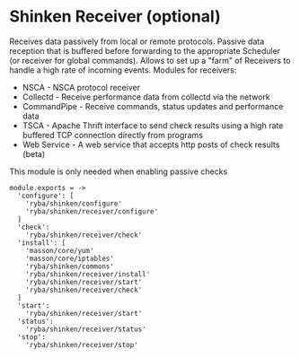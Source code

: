 
# Shinken Receiver (optional)

Receives data passively from local or remote protocols. Passive data reception
that is buffered before forwarding to the appropriate Scheduler (or receiver for global commands).
Allows to set up a "farm" of Receivers to handle a high rate of incoming events.
Modules for receivers:

* NSCA - NSCA protocol receiver
* Collectd - Receive performance data from collectd via the network
* CommandPipe - Receive commands, status updates and performance data
* TSCA - Apache Thrift interface to send check results using a high rate buffered TCP connection directly from programs
* Web Service - A web service that accepts http posts of check results (beta)

This module is only needed when enabling passive checks

    module.exports = ->
      'configure': [
        'ryba/shinken/configure'
        'ryba/shinken/receiver/configure'
      ]
      'check':
        'ryba/shinken/receiver/check'
      'install': [
        'masson/core/yum'
        'masson/core/iptables'
        'ryba/shinken/commons'
        'ryba/shinken/receiver/install'
        'ryba/shinken/receiver/start'
        'ryba/shinken/receiver/check'
      ]
      'start':
        'ryba/shinken/receiver/start'        
      'status':
        'ryba/shinken/receiver/status'
      'stop':
        'ryba/shinken/receiver/stop'
